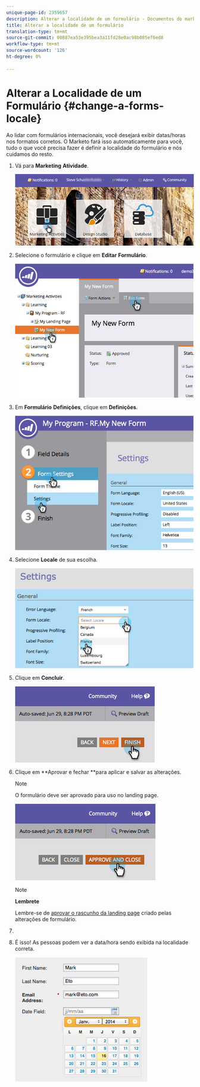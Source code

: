 ```yaml
---
unique-page-id: 2359657
description: Alterar a localidade de um formulário - Documentos do marketing - Documentação do produto
title: Alterar a localidade de um formulário
translation-type: tm+mt
source-git-commit: 00887ea53e395bea3a11fd28e0ac98b085ef6ed8
workflow-type: tm+mt
source-wordcount: '126'
ht-degree: 0%

---
```



# Alterar a Localidade de um Formulário {#change-a-forms-locale}

Ao lidar com formulários internacionais, você desejará exibir datas/horas nos formatos corretos. O Marketo fará isso automaticamente para você, tudo o que você precisa fazer é definir a localidade do formulário e nós cuidamos do resto.

1. Vá para **Marketing** **Atividade**.

   ![](assets/login-marketing-activities-7.png)

1. Selecione o formulário e clique em **Editar** **Formulário**.

   ![](assets/image2014-9-15-12-3a52-3a52.png)

1. Em **Formulário** **Definições**, clique em **Definições**.

   ![](assets/image2014-9-15-12-3a53-3a23.png)

1. Selecione **Locale** de sua escolha.

   ![](assets/image2014-9-15-12-3a53-3a35.png)

1. Clique em **Concluir**.

   ![](assets/image2014-9-15-12-3a53-3a43.png)

1. Clique em **Aprovar e fechar **para aplicar e salvar as alterações.

   >[!NOTE]
   >
   >O formulário deve ser aprovado para uso no landing page.

   ![](assets/image2014-9-15-12-3a53-3a52.png)

   >[!NOTE]
   >
   >**Lembrete**
   >
   >
   >Lembre-se de [aprovar o rascunho da landing page](../../../../product-docs/demand-generation/landing-pages/understanding-landing-pages/approve-unapprove-or-delete-a-landing-page.md) criado pelas alterações de formulário.

1. 
1. É isso! As pessoas podem ver a data/hora sendo exibida na localidade correta.

   ![](assets/image2014-9-15-12-3a53-3a59.png)


